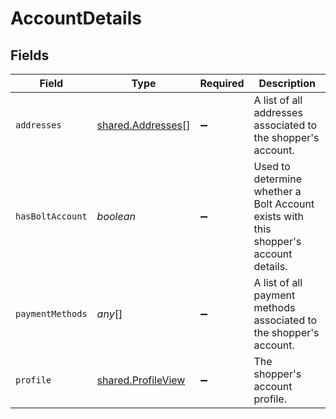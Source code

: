 # AccountDetails


## Fields

| Field                                                                                | Type                                                                                 | Required                                                                             | Description                                                                          |
| ------------------------------------------------------------------------------------ | ------------------------------------------------------------------------------------ | ------------------------------------------------------------------------------------ | ------------------------------------------------------------------------------------ |
| `addresses`                                                                          | [shared.Addresses](../../models/shared/addresses.md)[]                               | :heavy_minus_sign:                                                                   | A list of all addresses associated to the shopper's account.                         |
| `hasBoltAccount`                                                                     | *boolean*                                                                            | :heavy_minus_sign:                                                                   | Used to determine whether a Bolt Account exists with this shopper's account details. |
| `paymentMethods`                                                                     | *any*[]                                                                              | :heavy_minus_sign:                                                                   | A list of all payment methods associated to the shopper's account.                   |
| `profile`                                                                            | [shared.ProfileView](../../models/shared/profileview.md)                             | :heavy_minus_sign:                                                                   | The shopper's account profile.                                                       |
